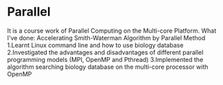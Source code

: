 # Parallel
It is a course work of Parallel Computing on the Multi-core Platform.
What I've done:
Accelerating Smith-Waterman Algorithm by Parallel Method
1.Learnt Linux command line and how to use biology database
2.Investigated the advantages and disadvantages of different parallel programming models (MPI, OpenMP and
Pthread)
3.Implemented the algorithm searching biology database on the multi-core processor with OpenMP
